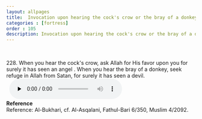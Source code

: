 ```yaml
---
layout: allpages
title:  Invocation upon hearing the cock's crow or the bray of a donkey
categories : [fortress]
order : 105
description: Invocation upon hearing the cock's crow or the bray of a donkey
---
```


&nbsp;
<div class="extra">228. When you hear the cock's crow, ask Allah for His favor upon you for surely it has seen an angel . When you hear the bray of a donkey, seek refuge in Allah from Satan, for surely it has seen a devil.</div>
&nbsp;

<audio controls  preload="none">
  <source src="{{ site.baseurl }}/audio/fortress/228.mp3" type="audio/mpeg">
Your browser does not support the audio element.
</audio>
&nbsp;
<div class="duaextra" tabindex="0">
<div><strong>Reference</strong></div>
<div class="extra">Reference: Al-Bukhari, cf. Al-Asqalani, Fathul-Bari 6/350, Muslim 4/2092.</div>
</div>
